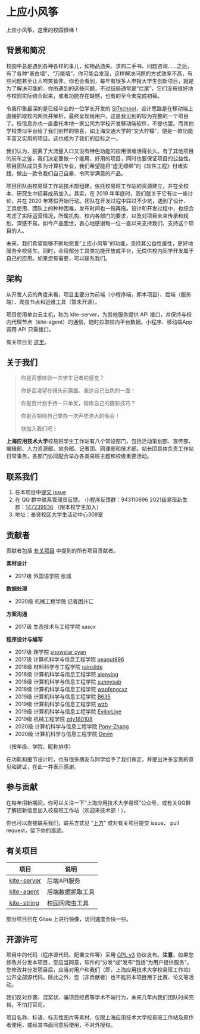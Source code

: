 # 上应小风筝

上应小风筝，这里的校园很棒！

## 背景和简况

校园中总是遇到各种各样的事儿，如物品遗失、求购二手书、问题咨询……之后，有了各种“表白墙”、“万能墙”。你可能会发现，这样解决问题的方式效率不高，有些问题甚至让人啼笑皆非。你也会看到，每年有很多人申报大学生创新项目，就是为了解决可能的、你所遇到的这些问题，不过结局通常是“烂尾”，它们没有很好地与校园实际结合起来，或者功能存在缺憾，也有的至今未完成初稿。

令我印象最深的是已经毕业的一位学长开发的 [SITschool](https://github.com/IMAlex233/SITschool)，设计思路是在移动端上直接抓取校内网页并解析，最终呈现给用户。这是我见到的较为完整的一个项目了。校信息办也一直委托本地一家公司为学校开发移动端软件，不提也罢。而其他学校类似平台给了我们别样的惊喜，如上海交通大学的“交大柠檬”，便是一款功能丰富又实用的项目。这也成为了我们的目标之一。

我们认为，脱离了大流量入口又没有特色功能的应用很难活得长久。有了其他项目的前车之鉴，我们决定要做一个能用、好用的项目，同时也要保证项目的公益性。项目团队成员多为计算机专业，我们希望能将“虚无缥缈”的《软件工程》付诸实践，做出一款令我们自己自豪、令同学满意的产品。

项目团队由校易班工作站技术部组建，依托校易班工作站的资源建立，并在全校本、研究生中招募成员加入。其实，在 2019 年年底时，我们就关于它有过一些讨论，并在 2020 年寒假开始行动。团队在开发过程中踩过不少坑，遇到了设计、工具使用、团队上的种种困难，发布时间也一拖再拖。设计和开发过程中，也综合考虑了实际运营情况，所属机构、校内各部门的要求，以及对项目未来传承和规划，深感不易。如今产品面世，衷心地感谢每一位一直以来支持我们、支持这个项目的人。

未来，我们希望能够不断地完善“上应小风筝”的功能，坚持其公益性属性，更好地服务全校师生。同时，会将部分工具类功能开放成平台，无偿供校内同学开发属于自己的应用。如果您有需要，可以联系我们。

## 架构

从开发人员的角度来看，项目主要分为前端（小程序端，即本项目）、后端（服务端）、爬虫节点和运维工具（暂未开源）。

项目使用单台云主机，称为 kite-server，为其他服务提供 API 接口，并保持与校内代理节点（kite-agent）的通信，随时拉取校内平台数据。小程序、移动端App调用 API 只需接口。

有关项目见 [这里](#有关项目)。

## 关于我们

> 你是否想体验一次学生记者的感觉？
>
> 你是否渴望在镜头前露面，表达自己出色的一面！
> 
> 你是否计划手持一只单反，锻炼自己的摄影技巧？
> 
> 你是否期待自己举办一次声势浩大的晚会！
> 
> 快加入我们吧！

**上海应用技术大学**校易班学生工作站有八个常设部门，包括活动策划部、宣传部、编辑部、人力资源部、站务部、记者团、网课部和技术部。站长团具体负责工作站日常事务，各部门协同配合举办各类易班主题和校级重要活动。

## 联系我们

1. 在本项目中[提交 issue](https://github.com/SIT-Yiban/kite-microapp/issues) 
2. 在 QQ 群中联系管理员反馈。
   小程序反馈群：943110696
   2021级易班新生群：[147239936](https://jq.qq.com/?_wv=1027&k=cIBUBgOT) （限本校学生加入）
3. 地址：奉贤校区大学生活动中心309室

## 贡献者

贡献者包括 [有关项目](#有关项目) 中提到的所有项目贡献者。

**素材设计**

- 2017级 外国语学院 张城

**数据处理**

- 2020级 机械工程学院 记者团廾匸

**方案沟通**

- 2017级 生态技术与工程学院 sascx

**程序设计与编写**

- 2017级 理学院 [snowstar cyan](https://github.com/snomiao)
- 2017级 计算机科学与信息工程学院 [peanut996](https://github.com/peanut996/)
- 2018级 材料科学与工程学院 [rainslide](https://github.com/Crystal-RainSlide)
- 2018级 计算机科学与信息工程学院 [alenying](https://github.com/AlenYing)
- 2018级 计算机科学与信息工程学院 [sunnysab](https://sunnysab.cn)
- 2018级 计算机科学与信息工程学院 [wanfengcxz](https://github.com/wanfengcxz)
- 2019级 计算机科学与信息工程学院 [B635](https://github.com/B635)
- 2019级 计算机科学与信息工程学院 [wzh](https://github.com/OneofFive-ops)
- 2019级 计算机科学与信息工程学院 [EvilorLive](https://github.com/EvilorLive)
- 2019级 机械工程学院 [zdy180108](https://github.com/zdy180108)
- 2020级 计算机科学与信息工程学院 [Pony-Zhang](https://github.com/Pony-Zhang)
- 2020级 计算机科学与信息工程学院 [Devin](https://github.com/Devinroot)

（按年级、学院、昵称排序）

在功能和细节设计时，也有很多朋友与同学给予了我们肯定，并提出许多宝贵的意见和建议，在此一并表示感谢。

## 参与贡献

在每年招新期间，你可以关注一下“上海应用技术大学易班”公众号，或有关QQ群了解招新信息加入校易班工作站（欢迎来技术部！）。

你也可以直接联系我们，联系方式见 “[上方](#联系我们)” 或对有关项目提交 issue、 pull request，留下你的痕迹。

## 有关项目

| 项目         | 说明             |
| ------------ | ---------------- |
| [kite-server](https://github.com/SIT-Yiban/kite-server) | 后端API服务 |
| [kite-agent](https://github.com/sunnysab/kite-agent) | 后端数据抓取工具 |
| [kite-string](https://github.com/SIT-Yiban/kite-string) | 校园网爬虫工具 |

部分项目已在 Gitee 上进行镜像，访问速度会快一些。

## 开源许可

项目中的代码（程序源代码、配置文件等）采用 [GPL v3](https://www.gnu.org/licenses/gpl-3.0.en.html) 协议发布。**注意**，如果您修改并分发本项目，您应当同意，软件的“分发“或”发布“包括”为用户提供服务“。您修改并分发项目后，应当对用户和我们（即，上海应用技术大学校易班工作站）公开全部源代码。除此之外，您（非贡献者）也不能将本项目用于比赛、论文等活动。

我们反对抄袭、混奖状、骗项目经费等学术不端行为，未来几年内我们团队时间充裕，不怕打官司。

项目名称、标语、标志性图片等素材，仅限上海应用技术大学校易班工作站及原作者使用，或经其书面同意后使用，不对外授权。


